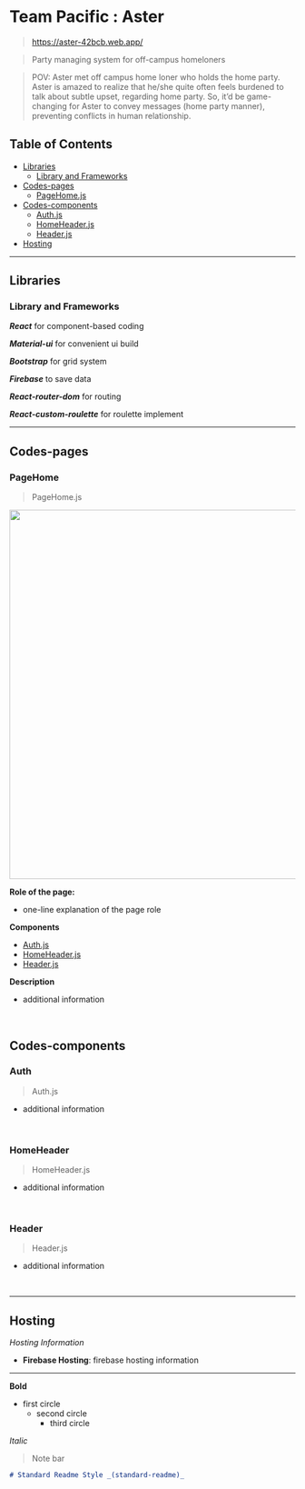 # Team Pacific : Aster

> https://aster-42bcb.web.app/ 

> Party managing system for off-campus homeloners

> POV: Aster met off campus home loner who holds the home party. Aster is amazed to realize that he/she quite often feels burdened to talk about subtle upset, regarding home party. So, it’d be game-changing for Aster to convey messages (home party manner), preventing conflicts in human relationship.

## Table of Contents

- [Libraries](#libraries)
  - [Library and Frameworks](#library-and-frameworks)
- [Codes-pages](#codes-pages)
  - [PageHome.js](#pagehome)
- [Codes-components](#codes-components)
  - [Auth.js](#auth)
  - [HomeHeader.js](#homeheader)
  - [Header.js](#header)
- [Hosting](#hosting)

---

## Libraries

### Library and Frameworks

_**React**_   for component-based coding

_**Material-ui**_ for convenient ui build

_**Bootstrap**_ for grid system

_**Firebase**_ to save data

_**React-router-dom**_ for routing

_**React-custom-roulette**_ for roulette implement

--- 

## Codes-pages

### PageHome
> PageHome.js

<p align="center">
<img src="https://user-images.githubusercontent.com/83863073/120479273-b9162f80-c3e8-11eb-9669-34972045e25e.PNG"
  width="650" >
</p>

**Role of the page:**

- one-line explanation of the page role

**Components**
- [Auth.js](#auth)
- [HomeHeader.js](#homeheader)
- [Header.js](#header)

**Description**
- additional information

<br/>



## Codes-components

### Auth 
> Auth.js
- additional information

<br/>

### HomeHeader 
> HomeHeader.js
- additional information

<br/>

### Header 
> Header.js
- additional information

<br/>





------------
## Hosting

_Hosting Information_

- **Firebase Hosting**: firebase hosting information








-------------

**Bold**
  - first circle
    - second circle
      - third circle

_Italic_
> Note bar

  ```markdown
  # Standard Readme Style _(standard-readme)_
  ```

